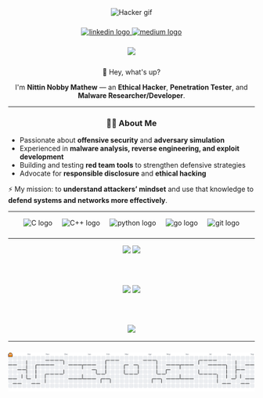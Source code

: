 <div align="center">
  <img src="https://media.tenor.com/McPQygGOuXYAAAAj/gladgers-hacker-gers-guardians-of-galaxy.gif" alt="Hacker gif" width="120" />
</div>

###

<div align="center">
  <a href="https://www.linkedin.com/in/nittin-nobby-mathew-601a831b3/" target="_blank">
    <img src="https://img.shields.io/static/v1?message=LinkedIn&logo=linkedin&label=&color=0077B5&logoColor=white&labelColor=&style=for-the-badge" height="25" alt="linkedin logo" />
  </a>
  <a href="https://medium.com/@idor69" target="_blank">
    <img src="https://img.shields.io/static/v1?message=Medium&logo=medium&label=&color=000000&logoColor=white&labelColor=&style=for-the-badge" height="25" alt="medium logo" />
  </a>
</div>

###

<div align="center">
  <img src="https://visitor-badge.laobi.icu/badge?page_id=CrypterENC&"  />
</div>

###

<div align="center">
  <p align="center">👋 Hey, what's up?</p> 
  <p align="center">
    I'm <b>Nittin Nobby Mathew</b> — an <b>Ethical Hacker</b>, <b>Penetration Tester</b>, and <b>Malware Researcher/Developer</b>.
  </p>
</div>

---

<div align="center">
  <h3>👨‍💻 About Me</h3>

  <div align="left">
    <ul>
      <li>Passionate about <b>offensive security</b> and <b>adversary simulation</b></li>
      <li>Experienced in <b>malware analysis, reverse engineering, and exploit development</b></li>
      <li>Building and testing <b>red team tools</b> to strengthen defensive strategies</li>
      <li>Advocate for <b>responsible disclosure</b> and <b>ethical hacking</b></li>
    </ul>

  <p>⚡ My mission: to <b>understand attackers’ mindset</b> and use that knowledge to <b>defend systems and networks more effectively</b>.</p>
  </div>
</div>


---

<div align="center">
  <img src="https://skillicons.dev/icons?i=c" height="60" alt="C logo"  />
  <img width="12" />
  <img src="https://skillicons.dev/icons?i=cpp" height="60" alt="C++ logo"  />
  <img width="12" />
  <img src="https://skillicons.dev/icons?i=py" height="60" alt="python logo"  />
  <img width="12" />
  <img src="https://skillicons.dev/icons?i=go" height="60" alt="go logo"  />
  <img width="12" />
  <img src="https://skillicons.dev/icons?i=git" height="60" alt="git logo"  />
</div>

###

---

<div align="center">

  <!-- Row 1 -->
  <img src="https://github-readme-stats.vercel.app/api?username=CrypterENC&theme=dracula&hide_border=false&include_all_commits=false&count_private=false" width="48%" />
  <img src="https://nirzak-streak-stats.vercel.app/?user=CrypterENC&theme=dracula&hide_border=false" width="48%" />
  
  <br/><br/>

  <!-- Row 2 -->
  <img src="https://github-contributor-stats.vercel.app/api?username=CrypterENC&limit=5&theme=dracula&combine_all_yearly_contributions=true" width="48%" />
  <img src="https://github-readme-stats.vercel.app/api/top-langs/?username=CrypterENC&theme=dracula&hide_border=false&include_all_commits=false&count_private=false&layout=compact" width="48%" />

  <br/><br/>

  <!-- Trophies -->
  <img src="https://github-profile-trophy.vercel.app?username=CrypterENC&theme=dracula&column=3&margin-w=8&margin-h=8&no-bg=false&no-frame=false" width="95%" />

</div>

---

###

<picture>
  <source media="(prefers-color-scheme: dark)" srcset="https://github.com/CrypterENC/CrypterENC/blob/output/pacman-contribution-graph-dark.svg">
  <source media="(prefers-color-scheme: light)" srcset="https://github.com/CrypterENC/CrypterENC/blob/output/pacman-contribution-graph.svg">
  <img alt="pacman contribution graph" src="https://raw.githubusercontent.com/CrypterENC/CrypterENC/output/pacman-contribution-graph.svg">
</picture>

###
